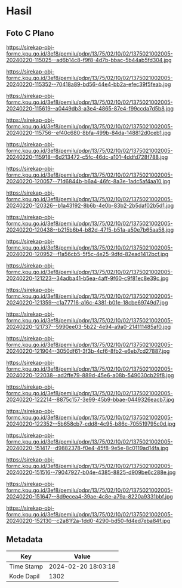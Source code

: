 # Hasil

## Foto C Plano

https://sirekap-obj-formc.kpu.go.id/3ef8/pemilu/pdpr/13/75/02/10/02/1375021002005-20240220-115025--ad6b14c8-f9f8-4d7b-bbac-5b44ab5fd304.jpg

https://sirekap-obj-formc.kpu.go.id/3ef8/pemilu/pdpr/13/75/02/10/02/1375021002005-20240220-115352--70418a89-bd56-44e4-bb2a-efec39f5feab.jpg

https://sirekap-obj-formc.kpu.go.id/3ef8/pemilu/pdpr/13/75/02/10/02/1375021002005-20240220-115619--a0449db3-a3e4-4865-87e4-f99ccda7d5b8.jpg

https://sirekap-obj-formc.kpu.go.id/3ef8/pemilu/pdpr/13/75/02/10/02/1375021002005-20240220-115756--ef40c680-8bfa-499b-84da-148812d0ceb1.jpg

https://sirekap-obj-formc.kpu.go.id/3ef8/pemilu/pdpr/13/75/02/10/02/1375021002005-20240220-115918--6d213472-c5fc-46dc-a101-4ddfd728f788.jpg

https://sirekap-obj-formc.kpu.go.id/3ef8/pemilu/pdpr/13/75/02/10/02/1375021002005-20240220-120057--71d6844b-b6a4-46fc-8a3e-1adc5af4aa10.jpg

https://sirekap-obj-formc.kpu.go.id/3ef8/pemilu/pdpr/13/75/02/10/02/1375021002005-20240220-120326--b1a43192-8b6b-4e0b-83b2-2b5daf02b5d1.jpg

https://sirekap-obj-formc.kpu.go.id/3ef8/pemilu/pdpr/13/75/02/10/02/1375021002005-20240220-120438--b215b6b4-b82d-47f5-b51a-a50e7b65aa58.jpg

https://sirekap-obj-formc.kpu.go.id/3ef8/pemilu/pdpr/13/75/02/10/02/1375021002005-20240220-120952--f1a56cb5-5f5c-4e25-9dfd-82ead1412bcf.jpg

https://sirekap-obj-formc.kpu.go.id/3ef8/pemilu/pdpr/13/75/02/10/02/1375021002005-20240220-121223--34adba41-b5ea-4aff-9f60-c9f81ec8e39c.jpg

https://sirekap-obj-formc.kpu.go.id/3ef8/pemilu/pdpr/13/75/02/10/02/1375021002005-20240220-121359--c1a77716-a16c-4381-b01e-18cbe69749d7.jpg

https://sirekap-obj-formc.kpu.go.id/3ef8/pemilu/pdpr/13/75/02/10/02/1375021002005-20240220-121737--5990ee03-5b22-4e94-a9a0-214111485af0.jpg

https://sirekap-obj-formc.kpu.go.id/3ef8/pemilu/pdpr/13/75/02/10/02/1375021002005-20240220-121904--3050df61-3f3b-4cf6-8fb2-e6eb7cd27887.jpg

https://sirekap-obj-formc.kpu.go.id/3ef8/pemilu/pdpr/13/75/02/10/02/1375021002005-20240220-122038--ad2ffe79-889d-45e6-a08b-549030cb29f8.jpg

https://sirekap-obj-formc.kpu.go.id/3ef8/pemilu/pdpr/13/75/02/10/02/1375021002005-20240220-122214--8875c157-3e99-45b9-bbae-0449326eacb7.jpg

https://sirekap-obj-formc.kpu.go.id/3ef8/pemilu/pdpr/13/75/02/10/02/1375021002005-20240220-122352--5b658cb7-cdd8-4c95-b86c-705519795c0d.jpg

https://sirekap-obj-formc.kpu.go.id/3ef8/pemilu/pdpr/13/75/02/10/02/1375021002005-20240220-151417--d9882378-f0e4-45f8-9e5e-8c0119ad14fa.jpg

https://sirekap-obj-formc.kpu.go.id/3ef8/pemilu/pdpr/13/75/02/10/02/1375021002005-20240220-151516--79047927-b04e-4385-8825-d909be6c288e.jpg

https://sirekap-obj-formc.kpu.go.id/3ef8/pemilu/pdpr/13/75/02/10/02/1375021002005-20240220-151647--8d9ecea4-39ae-4c8e-a79a-8220a9331bbf.jpg

https://sirekap-obj-formc.kpu.go.id/3ef8/pemilu/pdpr/13/75/02/10/02/1375021002005-20240220-152130--c2a81f2a-1dd0-4290-bd50-fd4ed7eba84f.jpg


## Metadata

| Key        | Value               |
| ---------- | ------------------- |
| Time Stamp | 2024-02-20 18:03:18 |
| Kode Dapil | 1302                |



